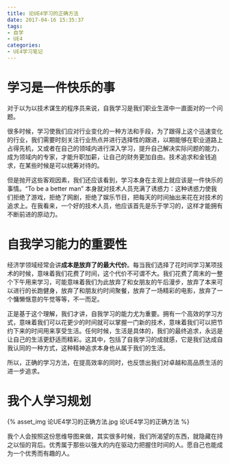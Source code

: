 ```yaml
---
title: 论UE4学习的正确方法
date: 2017-04-16 15:35:37
tags:
- 自学
- UE4
categories:
- UE4学习笔记
---
```



# 学习是一件快乐的事
对于以为以技术谋生的程序员来说，自我学习是我们职业生涯中一直面对的一个问题。


很多时候，学习使我们应对行业变化的一种方法和手段，为了跟得上这个迅速变化的行业，我们需要时刻关注行业热点并进行选择性的跟进，以期能够在职业道路上占得先机，又或者在自己的领域内进行深入学习，提升自己解决实际问题的能力，成为领域内的专家，才能升职加薪，让自己的财务更加自由。技术追求和金钱追求，在某些时候是可以统筹对待的。


但是抛开这些客观因素，我们还应该看到，学习本身在主观上就应该是一件快乐的事情。“To be a better man” 本身就对技术人员充满了诱惑力：这种诱惑力使我们拒绝了游戏，拒绝了网剧，拒绝了娱乐节目，把每天的时间抽出来花在对技术的追求上。在我看来，一个好的技术人员，他应该首先是乐于学习的，这样才能拥有不断前进的原动力。



# 自我学习能力的重要性
经济学领域经常会讲**成本是放弃了的最大代价**。每当我们选择了花时间学习某项技术的时候，意味着我们花费了时间，这个代价不可谓不大。我们花费了周末的一整个下午用来学习，可能意味着我们为此放弃了和女朋友的午后漫步，放弃了本来可以进行的长跑健身，放弃了和朋友约时间聚餐，放弃了一场精彩的电影，放弃了一个慵懒惬意的午觉等等，不一而足。


正是基于这个理解，我们才讲，自我学习的能力尤为重要。拥有一个高效的学习方式，意味着我们可以花更少的时间就可以掌握一门新的技术，意味着我们可以把节约下来的时间用来享受生活。任何时候，生活是具体的，我们的最终追求，永远是让自己的生活更舒适而精彩。这其中，包括了自我学习的成就感，它是我们达成自我认同的一种方式，这种精神追求本身也从属于我们的生活。


所以，正确的学习方法，在提高效率的同时，也反馈出我们对卓越和高品质生活的进一步追求。





# 我个人学习规划

{% asset_img 论UE4学习的正确方法.jpg 论UE4学习的正确方法 %}


我个人会按照这份思维导图来做，其实很多时候，我们所渴望的东西，就隐藏在持之以恒的背后。优秀属于那些以强大的内在驱动力把握住时间的人。愿自己也能成为一个优秀而有趣的人。

